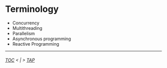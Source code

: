 # Terminology

* Concurrency
* Multithreading
* Parallelism
* Asynchronous programming
* Reactive Programming

---
###### [TOC](./TOC.md) < | > [TAP](./TAP.md)
